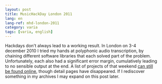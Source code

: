 ```yaml
---
layout: post
title: MusicHackDay London 2011
lang: en
lang-ref: mhd-london-2011
category: varia
tags: [varia, english]
---
```


Hackdays don't always lead to a working result. In London on 3-4 december 2010 I tried my hands at polyphonic audio transcription, by chaining different software libraries that each solved part of the problem. Unfortunately, each also had a significant error margin, cumulatively leading to no sensible output at the end. A list of projects of that weekend [can still be found online](https://www.synthtopia.com/content/2011/12/04/62-new-music-hacks-from-music-hack-day-london/), though detail pages have disappeared. If I rediscover something in my archives I may expand on this post later.

<!-- note: see https://musescore.org/nl/handbook/music-hack-day for more hackday results -->
